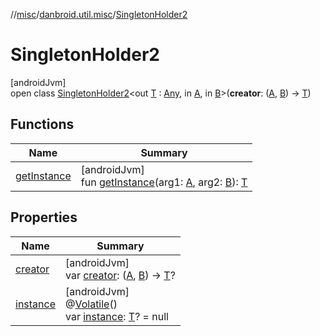 //[misc](../../../index.md)/[danbroid.util.misc](../index.md)/[SingletonHolder2](index.md)

# SingletonHolder2

[androidJvm]\
open class [SingletonHolder2](index.md)<out [T](index.md) : [Any](https://kotlinlang.org/api/latest/jvm/stdlib/kotlin/-any/index.html), in [A](index.md), in [B](index.md)>(**creator**: ([A](index.md), [B](index.md)) -> [T](index.md))

## Functions

| Name | Summary |
|---|---|
| [getInstance](get-instance.md) | [androidJvm]<br>fun [getInstance](get-instance.md)(arg1: [A](index.md), arg2: [B](index.md)): [T](index.md) |

## Properties

| Name | Summary |
|---|---|
| [creator](creator.md) | [androidJvm]<br>var [creator](creator.md): ([A](index.md), [B](index.md)) -> [T](index.md)? |
| [instance](instance.md) | [androidJvm]<br>@[Volatile](https://kotlinlang.org/api/latest/jvm/stdlib/kotlin.jvm/-volatile/index.html)()<br>var [instance](instance.md): [T](index.md)? = null |
